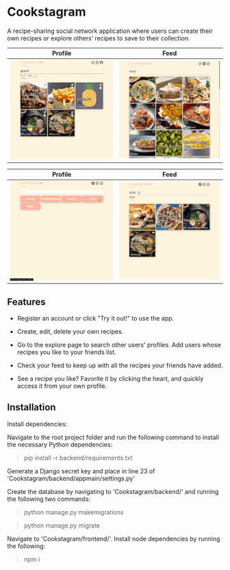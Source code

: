 <h1>Cookstagram</h1>

A recipe-sharing social network application where users can create their own recipes or explore others’ recipes to save to their collection.

Profile |  Feed
:-------------------------:|:-------------------------:
<img src="images/profile.png" width="500">  |  <img src="images/feed.png" width="500"> 

Profile |  Feed
:-------------------------:|:-------------------------:
<img src="images/explore.png" width="500">  |  <img src="images/otherprofile.png" width="500">

<h2>Features</h2>

- Register an account or click "Try it out!" to use the app.

- Create, edit, delete your own recipes.

- Go to the explore page to search other users' profiles. Add users whose recipes you like to your friends list.

- Check your feed to keep up with all the recipes your friends have added.

- See a recipe you like? Favorite it by clicking the heart, and quickly access it from your own profile.

<h2>Installation</h2>

Install dependencies:

Navigate to the root project folder and run the following command to install the necessary Python dependencies:

> pip install -r backend/requirements.txt

Generate a Django secret key and place in line 23 of 'Cookstagram/backend/appmain/settings.py'

Create the database by navigating to 'Cookstagram/backend/' and running the following two commands:

> python manage.py makemigrations

> python manage.py migrate


Navigate to 'Cookstagram/frontend/'. Install node dependencies by running the following:

> npm i
